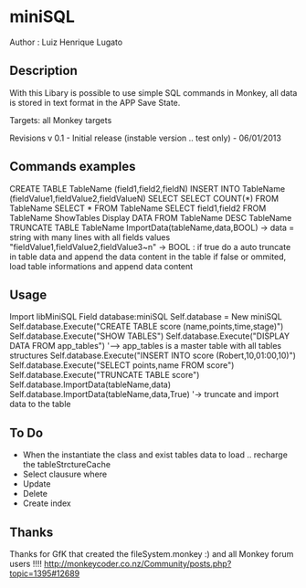 miniSQL
=======

Author : Luiz Henrique Lugato

Description
-----------
With this Libary is possible to use simple SQL commands in Monkey, all data is stored in text format in the APP Save State.  

Targets: all Monkey targets

Revisions
v 0.1 - Initial release (instable version .. test only) - 06/01/2013



Commands examples
-----------------
CREATE TABLE TableName (field1,field2,fieldN)
INSERT INTO TableName (fieldValue1,fieldValue2,fieldValueN)
SELECT 
 SELECT COUNT(*) FROM TableName
 SELECT * FROM TableName
 SELECT field1,field2 FROM TableName
 ShowTables
 Display DATA FROM TableName
 DESC TableName
 TRUNCATE TABLE TableName
 ImportData(tableName,data,BOOL) 
 -> data = string with many lines with all fields values "fieldValue1,fieldValue2,fieldValue3~n"
 -> BOOL : if true do a auto truncate in table data and append the data content in the table
           if false or ommited, load table informations and append data content 

Usage
-----
Import libMiniSQL
Field database:miniSQL
Self.database = New miniSQL
Self.database.Execute("CREATE TABLE score (name,points,time,stage)")
Self.database.Execute("SHOW TABLES")
Self.database.Execute("DISPLAY DATA FROM app_tables") '--> app_tables is a master table with all tables structures
Self.database.Execute("INSERT INTO score (Robert,10,01:00,10)")
Self.database.Execute("SELECT points,name FROM score")
Self.database.Execute("TRUNCATE TABLE score")
Self.database.ImportData(tableName,data)
Self.database.ImportData(tableName,data,True) '-> truncate and import data to the table

To Do
-----
- When the instantiate the class and exist tables data to load .. recharge the tableStrctureCache 
- Select clausure where
- Update 
- Delete 
- Create index


Thanks
------
Thanks for GfK that created the fileSystem.monkey :) and all Monkey forum users !!!! 
http://monkeycoder.co.nz/Community/posts.php?topic=1395#12689
